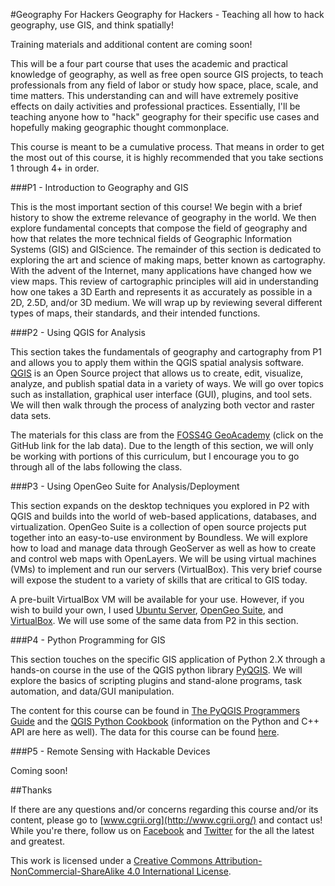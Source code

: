 #Geography For Hackers
Geography for Hackers - Teaching all how to hack geography, use GIS, and think spatially!

Training materials and additional content are coming soon!

This will be a four part course that uses the academic and practical knowledge of geography, as well as free open source GIS projects, to teach professionals from any field of labor or study how space, place, scale, and time matters. This understanding can and will have extremely positive effects on daily activities and professional practices. Essentially, I'll be teaching anyone how to "hack" geography for their specific use cases and hopefully making geographic thought commonplace.

This course is meant to be a cumulative process. That means in order to get the most out of this course, it is highly recommended that you take sections 1 through 4+ in order.

###P1 - Introduction to Geography and GIS

This is the most important section of this course! We begin with a brief history to show the extreme relevance of geography in the world. We then explore fundamental concepts that compose the field of geography and how that relates the more technical fields of Geographic Information Systems (GIS) and GIScience. The remainder of this section is dedicated to exploring the art and science of making maps, better known as cartography. With the advent of the Internet, many applications have changed how we view maps. This review of cartographic principles will aid in understanding how one takes a 3D Earth and represents it as accurately as possible in a 2D, 2.5D, and/or 3D medium. We will wrap up by reviewing several different types of maps, their standards, and their intended functions.

###P2 - Using QGIS for Analysis

This section takes the fundamentals of geography and cartography from P1 and allows you to apply them within the QGIS spatial analysis software. [QGIS](http://www.qgis.org/en/site/) is an Open Source project that allows us to create, edit, visualize, analyze, and publish spatial data in a variety of ways. We will go over topics such as installation, graphical user interface (GUI), plugins, and tool sets. We will then walk through the process of analyzing both vector and raster data sets.

The materials for this class are from the [FOSS4G GeoAcademy](http://spatialquerylab.com/foss4g-academy-curriculum/) (click on the GitHub link for the lab data). Due to the length of this section, we will only be working with portions of this curriculum, but I encourage you to go through all of the labs following the class.

###P3 - Using OpenGeo Suite for Analysis/Deployment

This section expands on the desktop techniques you explored in P2 with QGIS and builds into the world of web-based applications, databases, and virtualization. OpenGeo Suite is a collection of open source projects put together into an easy-to-use environment by Boundless. We will explore how to load and manage data through GeoServer as well as how to create and control web maps with OpenLayers. We will be using virtual machines (VMs) to implement and run our servers (VirtualBox). This very brief course will expose the student to a variety of skills that are critical to GIS today.

A pre-built VirtualBox VM will be available for your use. However, if you wish to build your own, I used [Ubuntu Server](http://www.ubuntu.com/server), [OpenGeo Suite](http://boundlessgeo.com/products/downloads/), and [VirtualBox](https://www.virtualbox.org/). We will use some of the same data from P2 in this section.

###P4 - Python Programming for GIS

This section touches on the specific GIS application of Python 2.X through a hands-on course in the use of the QGIS python library [PyQGIS](). We will explore the basics of scripting plugins and stand-alone programs, task automation, and data/GUI manipulation.

The content for this course can be found in [The PyQGIS Programmers Guide](https://www.locatepress.com/ppg) and the [QGIS Python Cookbook](http://www.qgis.org/en/docs/index.html) (information on the Python and C++ API are here as well). The data for this course can be found [here](https://www.locatepress.com/ppg/data_code).

###P5 - Remote Sensing with Hackable Devices

Coming soon!

##Thanks

If there are any questions and/or concerns regarding this course and/or its content, please go to [www.cgrii.org](http://www.cgrii.org/) and contact us!
While you're there, follow us on [Facebook](https://www.facebook.com/pages/Cyber-Geography-Research-Institute-International/339145946275055) and [Twitter](https://twitter.com/CGRIIorg) for the all the latest and greatest.

This work is licensed under a [Creative Commons Attribution-NonCommercial-ShareAlike 4.0 International License](https://creativecommons.org/licenses/by-nc-sa/4.0/).
